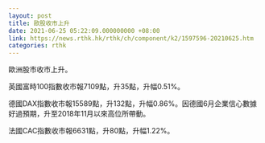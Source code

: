 ```yaml
---
layout: post
title: 歐股收市上升
date: 2021-06-25 05:22:09.000000000 +08:00
link: https://news.rthk.hk/rthk/ch/component/k2/1597596-20210625.htm
categories: rthk
---
```


歐洲股市收市上升。

英國富時100指數收市報7109點，升35點，升幅0.51%。

德國DAX指數收市報15589點，升132點，升幅0.86%。因德國6月企業信心數據好過預期，升至2018年11月以來高位所帶動。

法國CAC指數收市報6631點，升80點，升幅1.22%。

